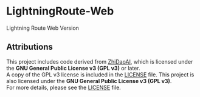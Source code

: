 # LightningRoute-Web
Lightning Route Web Version



## Attributions

This project includes code derived from [ZhiDaoAI](https://github.com/ZigaoWang/ZhiDaoAI/), which is licensed under the **GNU General Public License v3 (GPL v3)** or later.  
A copy of the GPL v3 license is included in the [LICENSE](LICENSE) file.
This project is also licensed under the **GNU General Public License v3 (GPL v3)**.  
For more details, please see the [LICENSE](LICENSE) file.
